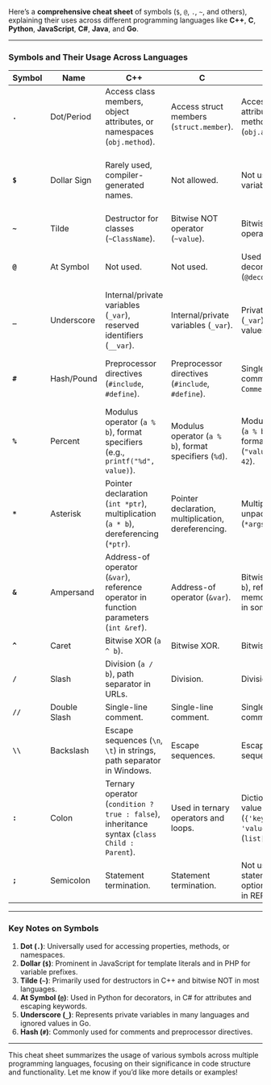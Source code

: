 Here’s a **comprehensive cheat sheet** of symbols (`$`, `@`, `.`, `~`, and others), explaining their uses across different programming languages like **C++**, **C**, **Python**, **JavaScript**, **C#**, **Java**, and **Go**.

---

### **Symbols and Their Usage Across Languages**

| **Symbol**   | **Name**         | **C++**                                                                                 | **C**                                                                                 | **Python**                                                                         | **JavaScript**                                                                     | **C#**                                                                             | **Java**                                                                           | **Go**                                                                             |
|--------------|------------------|------------------------------------------------------------------------------------------|--------------------------------------------------------------------------------------|-----------------------------------------------------------------------------------|-----------------------------------------------------------------------------------|-----------------------------------------------------------------------------------|-----------------------------------------------------------------------------------|-----------------------------------------------------------------------------------|
| **`.`**      | Dot/Period       | Access class members, object attributes, or namespaces (`obj.method`).                   | Access struct members (`struct.member`).                                             | Access object attributes, methods (`obj.attr`).                                    | Access object properties, methods (`obj.property`).                               | Access object properties, namespaces (`obj.Property`).                            | Access object methods, packages (`obj.method`).                                   | Access struct fields, methods (`struct.field`).                                    |
| **`$`**      | Dollar Sign      | Rarely used, compiler-generated names.                                                   | Not allowed.                                                                         | Not used in variable names.                                                       | Template literals (`${expression}`), jQuery, valid in variable names (`$var`).     | String interpolation (`$"Value: {var}"`).                                          | Compiler-generated names for inner classes.                                       | Not allowed in identifiers.                                                       |
| **`~`**      | Tilde            | Destructor for classes (`~ClassName`).                                                   | Bitwise NOT operator (`~value`).                                                     | Bitwise NOT operator (`~value`).                                                  | Bitwise NOT operator (`~value`).                                                  | Bitwise NOT operator (`~value`).                                                  | Bitwise NOT operator (`~value`).                                                  | Bitwise NOT operator (`~value`).                                                  |
| **`@`**      | At Symbol        | Not used.                                                                                | Not used.                                                                           | Used in decorators (`@decorator`).                                                | Not used.                                                                         | Attributes (`[Obsolete]`) or escape reserved keywords (`@class`).                 | Not used.                                                                         | Not used.                                                                         |
| **`_`**      | Underscore       | Internal/private variables (`_var`), reserved identifiers (`__var`).                     | Internal/private variables (`_var`).                                                | Private variables (`_var`), ignored values (`_`, `__var`).                        | Private-like variables (`_var`).                                                  | Private fields (`_field`).                                                        | Private or temporary variables (`_temp`).                                          | Ignored values (blank identifier, `_`).                                            |
| **`#`**      | Hash/Pound       | Preprocessor directives (`#include`, `#define`).                                          | Preprocessor directives (`#include`, `#define`).                                     | Single-line comments (`# Comment`).                                               | Single-line comments (`# Comment` in some templates, not in code).                | Not used.                                                                         | Not used.                                                                         | Single-line comments.                                                             |
| **`%`**      | Percent          | Modulus operator (`a % b`), format specifiers (e.g., `printf("%d", value)`).              | Modulus operator (`a % b`), format specifiers (`%d`).                                | Modulus operator (`a % b`), string formatting (`"value: %d" % 42`).               | Modulus operator (`a % b`), template engines (e.g., `%{variable}`).               | Modulus operator (`a % b`), string formatting (`string.Format("%d", value)`).      | Modulus operator (`a % b`).                                                       | Modulus operator (`a % b`).                                                       |
| **`*`**      | Asterisk         | Pointer declaration (`int *ptr`), multiplication (`a * b`), dereferencing (`*ptr`).       | Pointer declaration, multiplication, dereferencing.                                  | Multiplication, unpacking (`*args`).                                              | Multiplication.                                                                   | Multiplication, pointer-like functionality in unsafe contexts.                    | Multiplication.                                                                   | Multiplication.                                                                   |
| **`&`**      | Ampersand        | Address-of operator (`&var`), reference operator in function parameters (`int &ref`).     | Address-of operator (`&var`).                                                       | Bitwise AND (`a & b`), references memory indirectly in some libraries.            | Bitwise AND (`a & b`).                                                            | Bitwise AND (`a & b`), referencing memory in low-level contexts.                  | Bitwise AND (`a & b`).                                                            | Address-of operator (`&var`), bitwise AND.                                        |
| **`^`**      | Caret            | Bitwise XOR (`a ^ b`).                                                                    | Bitwise XOR.                                                                        | Bitwise XOR.                                                                      | Bitwise XOR.                                                                      | Bitwise XOR.                                                                      | Bitwise XOR.                                                                      | Bitwise XOR.                                                                      |
| **`/`**      | Slash            | Division (`a / b`), path separator in URLs.                                              | Division.                                                                           | Division.                                                                         | Division.                                                                         | Division.                                                                         | Division.                                                                         | Division.                                                                         |
| **`//`**     | Double Slash     | Single-line comment.                                                                     | Single-line comment.                                                                | Single-line comment.                                                              | Single-line comment.                                                              | Single-line comment.                                                              | Single-line comment.                                                              | Single-line comment.                                                              |
| **`\\`**     | Backslash        | Escape sequences (`\n`, `\t`) in strings, path separator in Windows.                      | Escape sequences.                                                                  | Escape sequences.                                                                 | Escape sequences.                                                                 | Escape sequences.                                                                 | Escape sequences.                                                                 | Escape sequences.                                                                 |
| **`:`**      | Colon            | Ternary operator (`condition ? true : false`), inheritance syntax (`class Child : Parent`).| Used in ternary operators and loops.                                               | Dictionary key-value separation (`{'key': 'value'}`), slicing (`list[start:end]`).| Ternary operator, object property shorthand (`obj: value`).                       | Inheritance syntax, ternary operator.                                             | Inheritance syntax, ternary operator.                                             | Map key-value separation (`key: value`).                                          |
| **`;`**      | Semicolon        | Statement termination.                                                                    | Statement termination.                                                             | Not used for statements, optional for lines in REPL.                              | Optional statement termination.                                                   | Statement termination.                                                            | Statement termination.                                                            | Statement termination.                                                            |

---

### **Key Notes on Symbols**

1. **Dot (`.`)**: Universally used for accessing properties, methods, or namespaces.
2. **Dollar (`$`)**: Prominent in JavaScript for template literals and in PHP for variable prefixes.
3. **Tilde (`~`)**: Primarily used for destructors in C++ and bitwise NOT in most languages.
4. **At Symbol (`@`)**: Used in Python for decorators, in C# for attributes and escaping keywords.
5. **Underscore (`_`)**: Represents private variables in many languages and ignored values in Go.
6. **Hash (`#`)**: Commonly used for comments and preprocessor directives.

---

This cheat sheet summarizes the usage of various symbols across multiple programming languages, focusing on their significance in code structure and functionality. Let me know if you’d like more details or examples!
